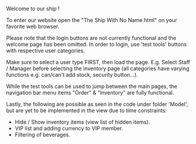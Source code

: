 Welcome to our ship !

To enter our website open the "The Ship With No Name.html" on your favorite web browser.

Please note that the login buttons are not currently functional and the welcome page has been omitted.
In order to login, use 'test tools' buttons with respective user categories.

Make sure to select a user type FIRST, then load the page. 
E.g. Select Staff / Manager before selecting the inventory page (all categories have varying functions e.g. can/can't add stock, security button...).

While the test tools can be used to jump between the main pages, the navigation bar menu items "Order" & "Inventory" are fully functional.

Lastly, the following are possible as seen in the code under folder 'Model', but are yet to be implemented in the view due to time constraints:

- Hide / Show inventory items (view list of hidden items).
- VIP list and adding currency to VIP member.
- Filtering of beverages.
